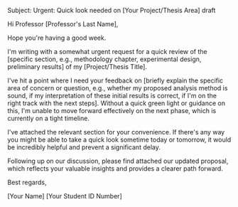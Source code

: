 Subject: Urgent: Quick look needed on [Your Project/Thesis Area] draft

Hi Professor [Professor's Last Name],

Hope you're having a good week.

I'm writing with a somewhat urgent request for a quick review of the [specific section, e.g., methodology chapter, experimental design, preliminary results] of my [Project/Thesis Title].

I've hit a point where I need your feedback on [briefly explain the specific area of concern or question, e.g., whether my proposed analysis method is sound, if my interpretation of these initial results is correct, if I'm on the right track with the next steps]. Without a quick green light or guidance on this, I'm unable to move forward effectively on the next phase, which is currently on a tight timeline.

I've attached the relevant section for your convenience. If there's any way you might be able to take a quick look sometime today or tomorrow, it would be incredibly helpful and prevent a significant delay.

Following up on our discussion, please find attached our updated proposal, which reflects your valuable insights and provides a clearer path forward.

Best regards,

[Your Name]
[Your Student ID Number]